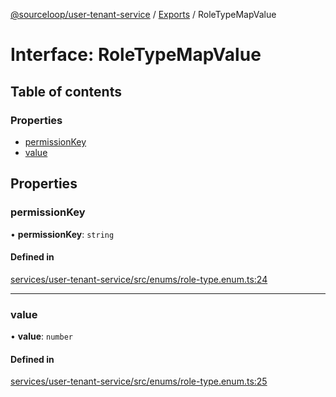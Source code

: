 [@sourceloop/user-tenant-service](../README.md) / [Exports](../modules.md) / RoleTypeMapValue

# Interface: RoleTypeMapValue

## Table of contents

### Properties

- [permissionKey](RoleTypeMapValue.md#permissionkey)
- [value](RoleTypeMapValue.md#value)

## Properties

### permissionKey

• **permissionKey**: `string`

#### Defined in

[services/user-tenant-service/src/enums/role-type.enum.ts:24](https://github.com/sourcefuse/loopback4-microservice-catalog/blob/00e854d46/services/user-tenant-service/src/enums/role-type.enum.ts#L24)

___

### value

• **value**: `number`

#### Defined in

[services/user-tenant-service/src/enums/role-type.enum.ts:25](https://github.com/sourcefuse/loopback4-microservice-catalog/blob/00e854d46/services/user-tenant-service/src/enums/role-type.enum.ts#L25)
